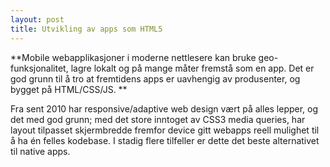 ```yaml
---
layout: post
title: Utvikling av apps som HTML5
---
```


**Mobile webapplikasjoner i moderne nettlesere kan bruke geo-funksjonalitet, lagre lokalt og på mange måter fremstå som en app. Det er god grunn til å tro at fremtidens apps er uavhengig av produsenter, og bygget på HTML/CSS/JS. **

Fra sent 2010 har responsive/adaptive web design vært på alles lepper, og det med god grunn; med det store inntoget av CSS3 media queries, har layout tilpasset skjermbredde fremfor device gitt webapps reell mulighet til å ha én felles kodebase. I stadig flere tilfeller er dette det beste alternativet til native apps. 